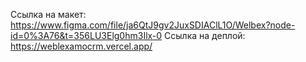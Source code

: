 Ссылка на макет: https://www.figma.com/file/ja6QtJ9gv2JuxSDIAClL1O/Welbex?node-id=0%3A76&t=356LU3Elg0hm3Ilx-0
Ссылка на деплой: https://weblexamocrm.vercel.app/
